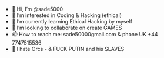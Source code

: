 - 👋 Hi, I’m @sade5000
- 👀 I’m interested in Coding & Hacking (ethical) 
- 🌱 I’m currently learning Ethical Hacking by myself
- 💞️ I’m looking to collaborate on create GAMES
- 📫 How to reach me: sade50000gmail.com & phone UK +44 7747515536 
- 👀  I hate Orcs - & FUCK PUTIN and his SLAVES

<!---
sade5000/sade5000 is a ✨ special ✨ repository because its `README.md` (this file) appears on your GitHub profile.
You can click the Preview link to take a look at your changes.
--->
